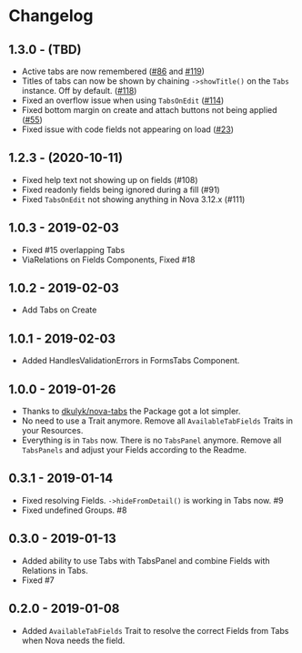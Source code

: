 # Changelog

## 1.3.0 - (TBD)

- Active tabs are now remembered ([#86](https://github.com/eminiarts/nova-tabs/pull/86) and [#119](https://github.com/eminiarts/nova-tabs/pull/119))
- Titles of tabs can now be shown by chaining `->showTitle()` on the `Tabs` instance. Off by default. ([#118](https://github.com/eminiarts/nova-tabs/issue/118))
- Fixed an overflow issue when using `TabsOnEdit` ([#114](https://github.com/eminiarts/nova-tabs/pull/114))
- Fixed bottom margin on create and attach buttons not being applied ([#55](https://github.com/eminiarts/nova-tabs/pull/55))
- Fixed issue with code fields not appearing on load ([#23](https://github.com/eminiarts/nova-tabs/issue/23))
## 1.2.3 - (2020-10-11)

- Fixed help text not showing up on fields (#108)
- Fixed readonly fields being ignored during a fill (#91)
- Fixed `TabsOnEdit` not showing anything in Nova 3.12.x (#111)

## 1.0.3 - 2019-02-03

- Fixed #15 overlapping Tabs
- ViaRelations on Fields Components, Fixed #18

## 1.0.2 - 2019-02-03

- Add Tabs on Create

## 1.0.1 - 2019-02-03

- Added HandlesValidationErrors in FormsTabs Component.

## 1.0.0 - 2019-01-26

- Thanks to [dkulyk/nova-tabs](https://github.com/dkulyk/nova-tabs) the Package got a lot simpler. 
- No need to use a Trait anymore. Remove all `AvailableTabFields` Traits in your Resources.
- Everything is in `Tabs` now. There is no `TabsPanel` anymore. Remove all `TabsPanels` and adjust your Fields according to the Readme.

## 0.3.1 - 2019-01-14

- Fixed resolving Fields. `->hideFromDetail()` is working in Tabs now. #9
- Fixed undefined Groups. #8

## 0.3.0 - 2019-01-13

- Added ability to use Tabs with TabsPanel and combine Fields with Relations in Tabs.
- Fixed #7

## 0.2.0 - 2019-01-08

- Added `AvailableTabFields` Trait to resolve the correct Fields from Tabs when Nova needs the field.
